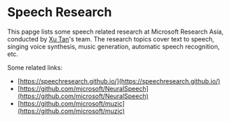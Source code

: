 # Speech Research 

This papge lists some speech related research at Microsoft Research Asia, conducted by <a href="https://www.microsoft.com/en-us/research/people/xuta/">Xu Tan</a>'s team. The research topics cover text to speech, singing voice synthesis, music generation, automatic speech recognition, etc. 

Some related links: 

* [https://speechresearch.github.io/](https://speechresearch.github.io/)
* [https://github.com/microsoft/NeuralSpeech](https://github.com/microsoft/NeuralSpeech)
* [https://github.com/microsoft/muzic](https://github.com/microsoft/muzic)

